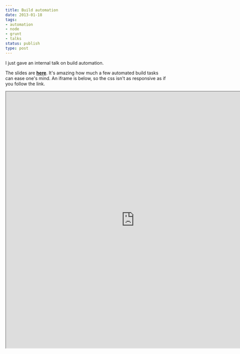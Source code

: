 ```yaml
---
title: Build automation
date: 2013-01-18
tags:
- automation
- node
- grunt
- talks
status: publish
type: post
---
```

I just gave an internal talk on build automation.

The slides are [**here**](http://pajtai.github.com/buildAutomation/#/). It's amazing how much a few automated build tasks can ease one's mind. An iframe is below, so
the css isn't as responsive as if you follow the link.

<iframe src="http://pajtai.github.com/buildAutomation/#/" width="800px" height="800px"></iframe>
